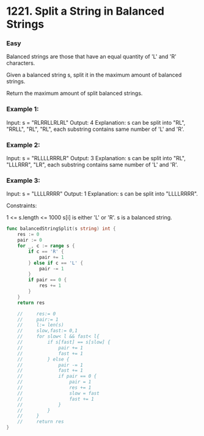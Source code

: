 # 1221. Split a String in Balanced Strings

### Easy

Balanced strings are those that have an equal quantity of 'L' and 'R' characters.

Given a balanced string s, split it in the maximum amount of balanced strings.

Return the maximum amount of split balanced strings.

### Example 1:

Input: s = "RLRRLLRLRL"
Output: 4
Explanation: s can be split into "RL", "RRLL", "RL", "RL", each substring contains same number of 'L' and 'R'.

### Example 2:

Input: s = "RLLLLRRRLR"
Output: 3
Explanation: s can be split into "RL", "LLLRRR", "LR", each substring contains same number of 'L' and 'R'.

### Example 3:

Input: s = "LLLLRRRR"
Output: 1
Explanation: s can be split into "LLLLRRRR".

Constraints:

1 <= s.length <= 1000
s[i] is either 'L' or 'R'.
s is a balanced string.

```go
func balancedStringSplit(s string) int {
	res := 0
	pair := 0
	for _, c := range s {
		if c == 'R' {
			pair += 1
		} else if c == 'L' {
			pair -= 1
		}
		if pair == 0 {
			res += 1
		}
	}
	return res

	//     res:= 0
	//     pair:= 1
	//     l:= len(s)
	//     slow,fast:= 0,1
	//     for slow< l && fast< l{
	//         if s[fast] == s[slow] {
	//             pair += 1
	//             fast += 1
	//         } else {
	//             pair -= 1
	//             fast += 1
	//             if pair == 0 {
	//                 pair = 1
	//                 res += 1
	//                 slow = fast
	//                 fast += 1
	//             }
	//         }
	//     }
	//     return res
}
```